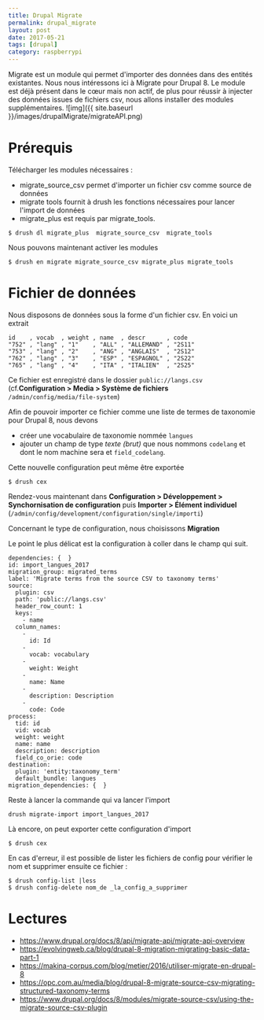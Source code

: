 ```yaml
---
title: Drupal Migrate
permalink: drupal_migrate
layout: post
date: 2017-05-21
tags: [drupal]
category: raspberrypi
---
```


Migrate est un module qui permet d'importer des données dans des entités
existantes.
Nous nous intéressons ici à Migrate pour Drupal 8. Le module est déjà présent
dans le cœur mais non actif, de plus pour réussir à injecter des données issues
de fichiers csv, nous allons installer des modules supplémentaires.
![img]({{ site.baseurl }}/images/drupalMigrate/migrateAPI.png)

# Prérequis

Télécharger les modules nécessaires :
- migrate_source_csv permet d'importer un fichier csv comme source de données
- migrate tools fournit à drush les fonctions nécessaires pour lancer l'import
  de données
- migrate_plus est requis par migrate_tools.

```
$ drush dl migrate_plus  migrate_source_csv  migrate_tools
```

Nous pouvons maintenant activer les modules

```
$ drush en migrate migrate_source_csv migrate_plus migrate_tools
```

# Fichier de données

Nous disposons de données sous la forme d'un fichier csv. En voici un extrait

    id    , vocab  , weight , name  , descr      , code
    "752" , "lang" , "1"    , "ALL" , "ALLEMAND" , "2S11"
    "753" , "lang" , "2"    , "ANG" , "ANGLAIS"  , "2S12"
    "762" , "lang" , "3"    , "ESP" , "ESPAGNOL" , "2S22"
    "765" , "lang" , "4"    , "ITA" , "ITALIEN"  , "2S25"

Ce fichier est enregistré dans le dossier `public://langs.csv`
(cf.**Configuration > Media > Système de fichiers**
`/admin/config/media/file-system`)

Afin de pouvoir importer ce fichier comme une liste de termes de taxonomie pour
Drupal 8, nous devons

- créer une vocabulaire de taxonomie nommée `langues`
- ajouter un champ de type *texte (brut)* que nous nommons `codelang` et dont
  le nom machine sera et `field_codelang`.

Cette nouvelle configuration peut même être exportée

```
$ drush cex
```

Rendez-vous maintenant dans
**Configuration > Développement > Synchornisation de configuration**
puis **Importer > Élément individuel**
(`/admin/config/development/configuration/single/importi`)

Concernant le type de configuration, nous choisissons **Migration**

Le point le plus délicat est la configuration à coller dans le champ
qui suit.

    dependencies: {  }
    id: import_langues_2017
    migration_group: migrated_terms
    label: 'Migrate terms from the source CSV to taxonomy terms'
    source:
      plugin: csv
      path: 'public://langs.csv'
      header_row_count: 1
      keys:
        - name
      column_names:
        -
          id: Id
        -
          vocab: vocabulary
        -
          weight: Weight
        -
          name: Name
        -
          description: Description
        -
          code: Code
    process:
      tid: id
      vid: vocab
      weight: weight
      name: name
      description: description
      field_co_orie: code
    destination:
      plugin: 'entity:taxonomy_term'
      default_bundle: langues
    migration_dependencies: {  }


Reste à lancer la commande qui va lancer l'import

```
drush migrate-import import_langues_2017
```

Là encore, on peut exporter cette configuration d'import

```
$ drush cex
```


En cas d'erreur, il est possible de lister les fichiers de config
pour vérifier le nom et supprimer ensuite ce fichier :

```
$ drush config-list |less
$ drush config-delete nom_de _la_config_a_supprimer
```

# Lectures

- <https://www.drupal.org/docs/8/api/migrate-api/migrate-api-overview>
- <https://evolvingweb.ca/blog/drupal-8-migration-migrating-basic-data-part-1>
- <https://makina-corpus.com/blog/metier/2016/utiliser-migrate-en-drupal-8>
- <https://opc.com.au/media/blog/drupal-8-migrate-source-csv-migrating-structured-taxonomy-terms>
- <https://www.drupal.org/docs/8/modules/migrate-source-csv/using-the-migrate-source-csv-plugin>
